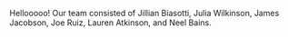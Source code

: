 Hellooooo! Our team consisted of Jillian Biasotti, Julia Wilkinson, James Jacobson, Joe Ruiz, Lauren Atkinson, and Neel Bains. 
